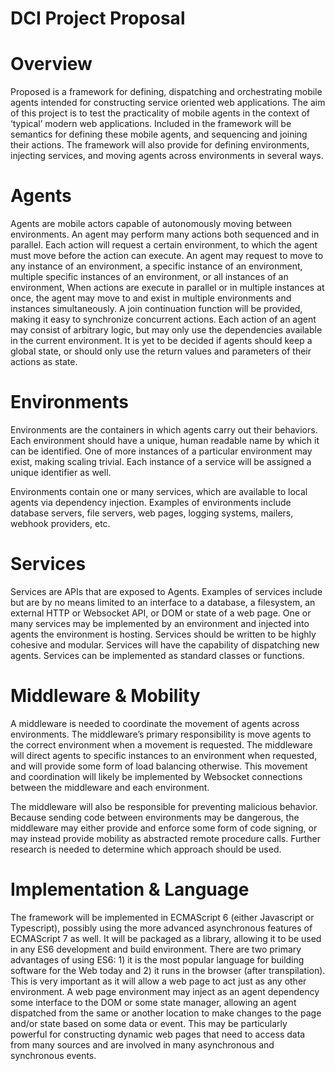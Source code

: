 # DCI Project Proposal

# Overview

Proposed is a framework for defining, dispatching and orchestrating mobile agents intended for constructing service oriented web applications. The aim of this project is to test the practicality of mobile agents in the context of ‘typical’ modern web applications. Included in the framework will be semantics for defining these mobile agents, and sequencing and joining their actions. The framework will also provide for defining environments, injecting services, and moving agents across environments in several ways.

# Agents

Agents are mobile actors capable of autonomously moving between environments. An agent may perform many actions both sequenced and in parallel. Each action will request a certain environment, to which the agent must move before the action can execute. An agent may request to move to any instance of an environment, a specific instance of an environment, multiple specific instances of an environment, or all instances of an environment, When actions are execute in parallel or in multiple instances at once, the agent may move to and exist in multiple environments and instances simultaneously. A join continuation function will be provided, making it easy to synchronize concurrent actions. Each action of an agent may consist of arbitrary logic, but may only use the dependencies available in the current environment. It is yet to be decided if agents should keep a global state, or should only use the return values and parameters of their actions as state.

# Environments

Environments are the containers in which agents carry out their behaviors. Each environment should have a unique, human readable name by which it can be identified. One of more instances of a particular environment may exist, making scaling trivial. Each instance of a service will be assigned a unique identifier as well.

Environments contain one or many services, which are available to local agents via dependency injection. Examples of environments include database servers, file servers, web pages, logging systems, mailers, webhook providers, etc.

# Services

Services are APIs that are exposed to Agents. Examples of services include but are by no means limited to an interface to a database, a filesystem, an external HTTP or Websocket API, or DOM or state of a web page. One or many services may be implemented by an environment and injected into agents the environment is hosting. Services should be written to be highly cohesive and modular. Services will have the capability of dispatching new agents. Services can be implemented as standard classes or functions.

# Middleware & Mobility

A middleware is needed to coordinate the movement of agents across environments. The middleware’s primary responsibility is move agents to the correct environment when a movement is requested. The middleware will direct agents to specific instances to an environment when requested, and will provide some form of load balancing otherwise. This movement and coordination will likely be implemented by Websocket connections between the middleware and each environment.

The middleware will also be responsible for preventing malicious behavior. Because sending code between environments may be dangerous, the middleware may either provide and enforce some form of code signing, or may instead provide mobility as abstracted remote procedure calls. Further research is needed to determine which approach should be used.

# Implementation & Language

The framework will be implemented in ECMAScript 6 (either Javascript or Typescript), possibly using the more advanced asynchronous features of ECMAScript 7 as well. It will be packaged as a library, allowing it to be used in any ES6 development and build environment. There are two primary advantages of using ES6: 1) it is the most popular language for building software for the Web today and 2) it runs in the browser (after transpilation). This is very important as it will allow a web page to act just as any other environment. A web page environment may inject as an agent dependency some interface to the DOM or some state manager, allowing an agent dispatched from the same or another location to make changes to the page and/or state based on some data or event. This may be particularly powerful for constructing dynamic web pages that need to access data from many sources and are involved in many asynchronous and synchronous events.

